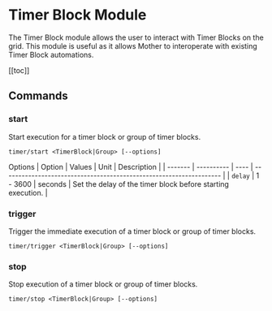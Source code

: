# Timer Block Module
<!-- [< Modules](../Modules.md) -->

The Timer Block module allows the user to interact with Timer Blocks on the grid.  This module is useful as it allows Mother to interoperate with existing Timer Block automations.

[[toc]]

## Commands

### start
Start execution for a timer block or group of timer blocks.

```
timer/start <TimerBlock|Group> [--options]
```

Options
| Option  | Values     | Unit | Description                                                         |
| ------- | ---------- | ---- | ------------------------------------------------------------------- |
| `delay` | 1 - 3600 | seconds  | Set the delay of the timer block before starting execution. |

### trigger
Trigger the immediate execution of a timer block or group of timer blocks.
```
timer/trigger <TimerBlock|Group> [--options]
```

### stop
Stop execution of a timer block or group of timer blocks.

```
timer/stop <TimerBlock|Group> [--options]
```